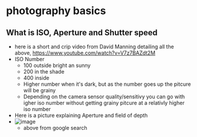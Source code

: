 # photography basics

## What is ISO, Aperture and Shutter speed
- here is a short and crip video  from David Manning detailing  all the above,  https://www.youtube.com/watch?v=V7z7BAZdt2M
- ISO Number
  - 100 outside bright an sunny
  - 200 in the shade
  - 400 inside
  - Higher number when it's dark, but as the number goes up the pitcure will be grainy
  - Depending on the camera sensor quality/sensitivy you can go with igher iso number without getting grainy pitcure at a relativly higher iso number
- Here is a picture explaining Aperture and field of depth
- ![image](https://github.com/user-attachments/assets/ebddb213-0ead-4593-be92-fc01d6b1de52)
  - above from google search
 

